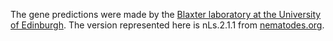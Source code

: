 [//]: # (Created by ./bin/manage_files.pl from ./species/Litomosoides_sigmodontis/PRJEB3075/Litomosoides_sigmodontis_PRJEB3075.annotation.html on Thu Jun 11 13:44:34 2020)
The gene predictions were made by the [Blaxter laboratory at the University of Edinburgh](http://www.nematodes.org/). The version represented here is nLs.2.1.1 from [nematodes.org](http://nematodes.org/genomes/litomosoides_sigmodontis/).
